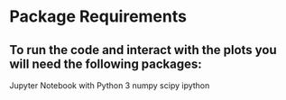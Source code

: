 # Package Requirements

## To run the code and interact with the plots you will need the following packages:

Jupyter Notebook with Python 3
numpy 
scipy
ipython

